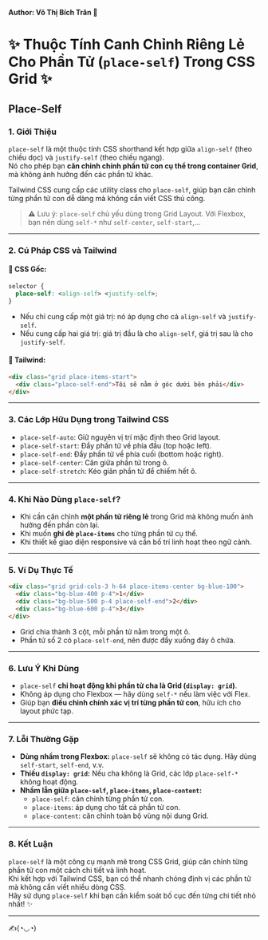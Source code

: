 **Author: Võ Thị Bích Trân 🌸**

# ✨ Thuộc Tính Canh Chỉnh Riêng Lẻ Cho Phần Tử (`place-self`) Trong CSS Grid ✨

## Place-Self

### 1. **Giới Thiệu**  
`place-self` là một thuộc tính CSS shorthand kết hợp giữa `align-self` (theo chiều dọc) và `justify-self` (theo chiều ngang).  
Nó cho phép bạn **căn chỉnh chính phần tử con cụ thể trong container Grid**, mà không ảnh hưởng đến các phần tử khác.  

Tailwind CSS cung cấp các utility class cho `place-self`, giúp bạn căn chỉnh từng phần tử con dễ dàng mà không cần viết CSS thủ công.

> ⚠️ Lưu ý: `place-self` chủ yếu dùng trong Grid Layout. Với Flexbox, bạn nên dùng `self-*` như `self-center`, `self-start`,...

---

### 2. **Cú Pháp CSS và Tailwind**

#### 📌 CSS Gốc:

```css
selector {
  place-self: <align-self> <justify-self>;
}
```

- Nếu chỉ cung cấp một giá trị: nó áp dụng cho cả `align-self` và `justify-self`.
- Nếu cung cấp hai giá trị: giá trị đầu là cho `align-self`, giá trị sau là cho `justify-self`.

#### 📌 Tailwind:

```html
<div class="grid place-items-start">
  <div class="place-self-end">Tôi sẽ nằm ở góc dưới bên phải</div>
</div>
```

---

### 3. **Các Lớp Hữu Dụng trong Tailwind CSS**

- `place-self-auto`: Giữ nguyên vị trí mặc định theo Grid layout.
- `place-self-start`: Đẩy phần tử về phía đầu (top hoặc left).
- `place-self-end`: Đẩy phần tử về phía cuối (bottom hoặc right).
- `place-self-center`: Căn giữa phần tử trong ô.
- `place-self-stretch`: Kéo giãn phần tử để chiếm hết ô.

---

### 4. **Khi Nào Dùng `place-self`?**

- Khi cần căn chỉnh **một phần tử riêng lẻ** trong Grid mà không muốn ảnh hưởng đến phần còn lại.
- Khi muốn **ghi đè `place-items`** cho từng phần tử cụ thể.
- Khi thiết kế giao diện responsive và cần bố trí linh hoạt theo ngữ cảnh.

---

### 5. **Ví Dụ Thực Tế**

```html
<div class="grid grid-cols-3 h-64 place-items-center bg-blue-100">
  <div class="bg-blue-400 p-4">1</div>
  <div class="bg-blue-500 p-4 place-self-end">2</div>
  <div class="bg-blue-600 p-4">3</div>
</div>
```

- Grid chia thành 3 cột, mỗi phần tử nằm trong một ô.
- Phần tử số 2 có `place-self-end`, nên được đẩy xuống đáy ô chứa.

---

### 6. **Lưu Ý Khi Dùng**

- `place-self` **chỉ hoạt động khi phần tử cha là Grid (`display: grid`)**.
- Không áp dụng cho Flexbox — hãy dùng `self-*` nếu làm việc với Flex.
- Giúp bạn **điều chỉnh chính xác vị trí từng phần tử con**, hữu ích cho layout phức tạp.

---

### 7. **Lỗi Thường Gặp**

- **Dùng nhầm trong Flexbox:** `place-self` sẽ không có tác dụng. Hãy dùng `self-start`, `self-end`, v.v.
- **Thiếu `display: grid`:** Nếu cha không là Grid, các lớp `place-self-*` không hoạt động.
- **Nhầm lẫn giữa `place-self`, `place-items`, `place-content`:**  
  - `place-self`: căn chỉnh từng phần tử con.  
  - `place-items`: áp dụng cho tất cả phần tử con.  
  - `place-content`: căn chỉnh toàn bộ vùng nội dung Grid.

---

### 8. **Kết Luận**

`place-self` là một công cụ mạnh mẽ trong CSS Grid, giúp căn chỉnh từng phần tử con một cách chi tiết và linh hoạt.  
Khi kết hợp với Tailwind CSS, bạn có thể nhanh chóng định vị các phần tử mà không cần viết nhiều dòng CSS.  
Hãy sử dụng `place-self` khi bạn cần kiểm soát bố cục đến từng chi tiết nhỏ nhất! ✨

---

✍️(◔◡◔)
